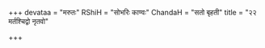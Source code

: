 +++
devataa = "मरुतः"
RShiH = "सोभरिः काण्वः"
ChandaH = "सतो बृहती"
title = "२२ मर्तश्चिद्वो नृतवो"

+++

